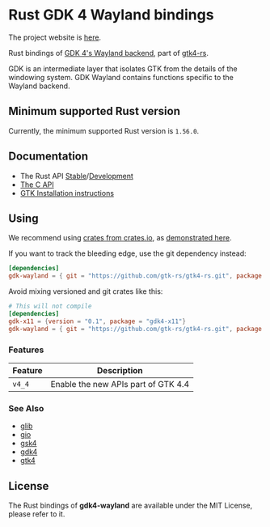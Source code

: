 # Rust GDK 4 Wayland bindings

The project website is [here](https://gtk-rs.org/).

Rust bindings of [GDK 4's Wayland backend](https://docs.gtk.org/gdk4-wayland/),
part of [gtk4-rs](https://github.com/gtk-rs/gtk4-rs/).

GDK is an intermediate layer that isolates GTK from the details of the windowing system.
GDK Wayland contains functions specific to the Wayland backend.

## Minimum supported Rust version

Currently, the minimum supported Rust version is `1.56.0`.

## Documentation

- The Rust API [Stable](https://gtk-rs.org/gtk4-rs/stable/latest/docs/gdk4_wayland/)/[Development](https://gtk-rs.org/gtk4-rs/git/docs/gdk4_wayland/)
- [The C API](https://docs.gtk.org/gdk4-wayland/)
- [GTK Installation instructions](https://www.gtk.org/docs/installations/)

## Using

We recommend using [crates from crates.io](https://crates.io/keywords/gtk-rs),
as [demonstrated here](https://gtk-rs.org/gtk4-rs/stable/latest/docs/gtk4/index.html#library-versions).

If you want to track the bleeding edge, use the git dependency instead:

```toml
[dependencies]
gdk-wayland = { git = "https://github.com/gtk-rs/gtk4-rs.git", package = "gdk4-wayland" }
```

Avoid mixing versioned and git crates like this:

```toml
# This will not compile
[dependencies]
gdk-x11 = {version = "0.1", package = "gdk4-x11"}
gdk-wayland = { git = "https://github.com/gtk-rs/gtk4-rs.git", package = "gdk4-wayland" }
```

### Features

| Feature | Description |
| ---     | ----------- |
| `v4_4` | Enable the new APIs part of GTK 4.4 |

### See Also

- [glib](https://crates.io/crates/glib)
- [gio](https://crates.io/crates/gio)
- [gsk4](https://crates.io/crates/gsk4)
- [gdk4](https://crates.io/crates/gdk4)
- [gtk4](https://crates.io/crates/gtk4)

## License

The Rust bindings of __gdk4-wayland__ are available under the MIT License, please refer to it.
